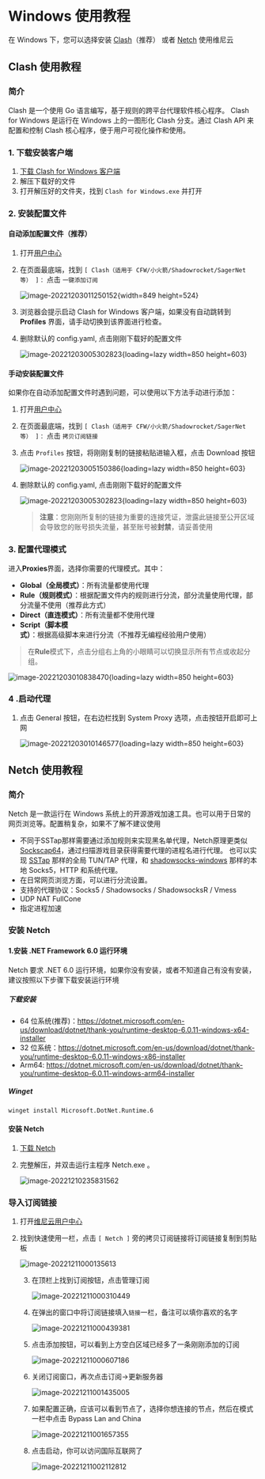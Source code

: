 # Windows 使用教程

在 Windows 下，您可以选择安装 [Clash](#clash-使用教程)（推荐） 或者 [Netch](#netch-使用教程) 使用维尼云

## Clash 使用教程

### 简介

Clash 是一个使用 Go 语言编写，基于规则的跨平台代理软件核心程序。 Clash for Windows 是运行在 Windows 上的一图形化 Clash 分支。通过 Clash API 来配置和控制 Clash 核心程序，便于用户可视化操作和使用。

### 1. 下载安装客户端

1. [下载 Clash for Windows 客户端](https://github.com/Fndroid/clash_for_windows_pkg/releases/download/0.20.10/Clash.for.Windows-0.20.10-win.7z)
2. 解压下载好的文件
3. 打开解压好的文件夹，找到 `Clash for Windows.exe` 并打开

### 2. 安装配置文件

#### 自动添加配置文件（推荐）

1. 打开[用户中心](https://winnie.cloud/user)

2. 在页面最底端，找到 `[ Clash（适用于 CFW/小火箭/Shadowrocket/SagerNet等） ]：` 点击 `一键添加订阅`

   ![image-20221203011250152](./assets/image-20221203011250152.webp){width=849 height=524}

3. 浏览器会提示启动 Clash for Windows 客户端，如果没有自动跳转到 **Profiles** 界面，请手动切换到该界面进行检查。

4. 删除默认的 config.yaml, 点击刚刚下载好的配置文件

   ![image-20221203005302823](./assets/image-20221203005302823.webp){loading=lazy width=850 height=603}

#### 手动安装配置文件

如果你在自动添加配置文件时遇到问题，可以使用以下方法手动进行添加：

1. 打开[用户中心](https://winnie.cloud/user)

2. 在页面最底端，找到 `[ Clash（适用于 CFW/小火箭/Shadowrocket/SagerNet等） ]：` 点击 `拷贝订阅链接`

3. 点击 `Profiles` 按钮，将刚刚复制的链接粘贴进输入框，点击 Download 按钮

   ![image-20221203005150386](./assets/image-20221203005150386.webp){loading=lazy width=850 height=603}

4. 删除默认的 config.yaml, 点击刚刚下载好的配置文件

   ![image-20221203005302823](./assets/image-20221203005302823.webp){loading=lazy width=850 height=603}

   > **注意**：您刚刚所复制的链接为重要的连接凭证，泄露此链接至公开区域会导致您的账号损失流量，甚至账号被**封禁**，请妥善使用

### 3. 配置代理模式

进入**Proxies**界面，选择你需要的代理模式。其中：

- **Global（全局模式）**：所有流量都使用代理
- **Rule（规则模式）**：根据配置文件内的规则进行分流，部分流量使用代理，部分流量不使用（推荐此方式）
- **Direct（直连模式）**：所有流量都不使用代理
- **Script（脚本模式）**：根据高级脚本来进行分流（不推荐无编程经验用户使用）

> 在**Rule**模式下，点击分组右上角的小眼睛可以切换显示所有节点或收起分组。

![image-20221203010838470](./assets/image-20221203010838470.webp){loading=lazy width=850 height=603}

### 4 .启动代理

1. 点击 General 按钮，在右边栏找到 System Proxy 选项，点击按钮开启即可上网

   ![image-20221203010146577](./assets/image-20221203010146577.webp){loading=lazy width=850 height=603}

## Netch 使用教程

### 简介

Netch 是一款运行在 Windows 系统上的开源游戏加速工具。也可以用于日常的网页浏览等。配置稍复杂，如果不了解不建议使用

- 不同于SSTap那样需要通过添加规则来实现黑名单代理，Netch原理更类似[Sockscap64](https://www.sockscap64.com/homepage/)，通过扫描游戏目录获得需要代理的进程名进行代理。 也可以实现 [SSTap](https://github.com/mayunbaba2/SSTap-beta-setup) 那样的全局 TUN/TAP 代理，和 [shadowsocks-windows](https://github.com/shadowsocks/shadowsocks-windows) 那样的本地 Socks5，HTTP 和系统代理。
- 在日常网页浏览方面，可以进行分流设置。
- 支持的代理协议：Socks5 / Shadowsocks / ShadowsocksR / Vmess
- UDP NAT FullCone
- 指定进程加速

### 安装 Netch

#### 1.安装 .NET Framework 6.0 运行环境

Netch 要求 .NET 6.0 运行环境，如果你没有安装，或者不知道自己有没有安装，建议按照以下步骤下载安装运行环境

##### 下载安装

- 64 位系统(推荐)：https://dotnet.microsoft.com/en-us/download/dotnet/thank-you/runtime-desktop-6.0.11-windows-x64-installer
- 32 位系统：https://dotnet.microsoft.com/en-us/download/dotnet/thank-you/runtime-desktop-6.0.11-windows-x86-installer
- Arm64: https://dotnet.microsoft.com/en-us/download/dotnet/thank-you/runtime-desktop-6.0.11-windows-arm64-installer

##### Winget

`winget install Microsoft.DotNet.Runtime.6`

#### 安装 Netch

1. [下载 Netch](https://github.com/netchx/netch/releases/download/1.9.7/Netch.7z)

2. 完整解压，并双击运行主程序 Netch.exe 。

   ![image-20221210235831562](./assets/image-20221210235831562.png)

### 导入订阅链接

1. 打开[维尼云用户中心](https://delta.winnie.cloud/user)

2. 找到快速使用一栏，点击 `[ Netch ]` 旁的拷贝订阅链接将订阅链接复制到剪贴板

   ![image-20221211000135613](./assets/image-20221211000135613.png)

   3. 在顶栏上找到订阅按钮，点击管理订阅

      ![image-20221211000310449](./assets/image-20221211000310449.png)

   4. 在弹出的窗口中将订阅链接填入`链接`一栏，备注可以填你喜欢的名字

      ![image-20221211000439381](./assets/image-20221211000439381.png)

   5. 点击添加按钮，可以看到上方空白区域已经多了一条刚刚添加的订阅

      ![image-20221211000607186](./assets/image-20221211000607186.png)

   6. 关闭订阅窗口，再次点击订阅->更新服务器

      ![image-20221211001435005](./assets/image-20221211001435005.png)

   7. 如果配置正确，应该可以看到节点了，选择你想连接的节点，然后在模式一栏中点击 Bypass Lan and China

      ![image-20221211001657355](./assets/image-20221211001657355.png)

   8. 点击启动，你可以访问国际互联网了

      ![image-20221211002112812](./assets/image-20221211002112812.png)

